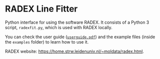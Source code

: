 # RADEX Line Fitter

Python interface for using the software RADEX. It consists of a Python 3 script, `radexfit.py`, which is used with RADEX locally.

You can check the user guide ([`userguide.pdf`](https://github.com/andresmegias/radex-python/blob/main/userguide.pdf)) and the example files (inside the `examples` folder) to learn how to use it.

RADEX website: https://home.strw.leidenuniv.nl/~moldata/radex.html.
